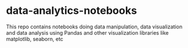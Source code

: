 # data-analytics-notebooks

This repo contains notebooks doing data manipulation, data visualization and data analysis using Pandas and other visualization libraries like matplotlib, seaborn, etc
